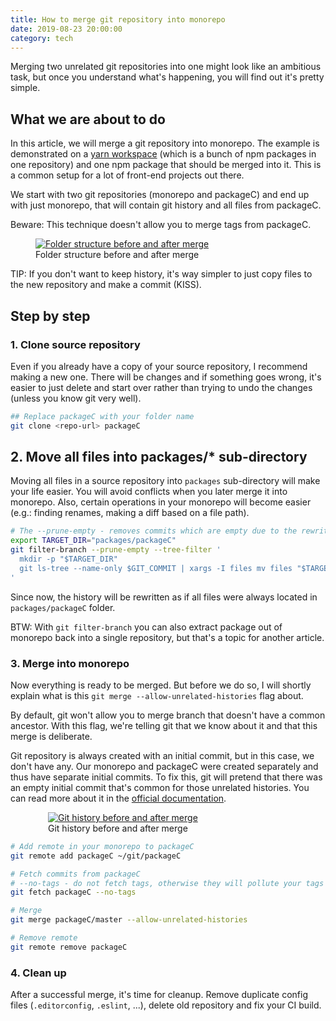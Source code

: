 ```yaml
---
title: How to merge git repository into monorepo
date: 2019-08-23 20:00:00
category: tech
---
```


Merging two unrelated git repositories into one might look like an ambitious task, but once you understand what's happening, you will find out it's pretty simple.

## What we are about to do

In this article, we will merge a git repository into monorepo. The example is demonstrated on a [yarn workspace](https://yarnpkg.com/en/docs/workspaces/) (which is a bunch of npm packages in one repository) and one npm package that should be merged into it. This is a common setup for a lot of front-end projects out there.

We start with two git repositories (monorepo and packageC) and end up with just monorepo, that will contain git history and all files from packageC.

Beware: This technique doesn't allow you to merge tags from packageC.

<figure>
  <a href="/images/git-folders-before-after.png"><img src="/images/git-folders-before-after.png" alt="Folder structure before and after merge"/></a>
  <figcaption>Folder structure before and after merge</figcaption>
</figure>

TIP: If you don't want to keep history, it's way simpler to just copy files to the new repository and make a commit (KISS).

## Step by step

### 1. Clone source repository

Even if you already have a copy of your source repository, I recommend making a new one. There will be changes and if something goes wrong, it's easier to just delete and start over rather than trying to undo the changes (unless you know git very well).

```bash
## Replace packageC with your folder name
git clone <repo-url> packageC
```

## 2. Move all files into packages/\* sub-directory

Moving all files in a source repository into `packages` sub-directory will make your life easier. You will avoid conflicts when you later merge it into monorepo. Also, certain operations in your monorepo will become easier (e.g.: finding renames, making a diff based on a file path).

```bash
# The --prune-empty - removes commits which are empty due to the rewrite
export TARGET_DIR="packages/packageC"
git filter-branch --prune-empty --tree-filter '
  mkdir -p "$TARGET_DIR"
  git ls-tree --name-only $GIT_COMMIT | xargs -I files mv files "$TARGET_DIR"
'
```

Since now, the history will be rewritten as if all files were always located in `packages/packageC` folder.

BTW: With `git filter-branch` you can also extract package out of monorepo back into a single repository, but that's a topic for another article.

### 3. Merge into monorepo

Now everything is ready to be merged. But before we do so, I will shortly explain what is this `git merge --allow-unrelated-histories` flag about.

By default, git won't allow you to merge branch that doesn't have a common ancestor. With this flag, we're telling git that we know about it and that this merge is deliberate.

Git repository is always created with an initial commit, but in this case, we don't have any. Our monorepo and packageC were created separately and thus have separate initial commits. To fix this, git will pretend that there was an empty initial commit that's common for those unrelated histories. You can read more about it in the [official documentation](https://git-scm.com/docs/git-merge#Documentation/git-merge.txt---allow-unrelated-histories).

<figure style="max-width: 24rem; margin:auto;">
  <a href="/images/git-history-before-after-merge.png"><img src="/images/git-history-before-after-merge.png" alt="Git history before and after merge"/></a>
  <figcaption>Git history before and after merge</figcaption>
</figure>

```bash
# Add remote in your monorepo to packageC
git remote add packageC ~/git/packageC

# Fetch commits from packageC
# --no-tags - do not fetch tags, otherwise they will pollute your tags in current monorepo
git fetch packageC --no-tags

# Merge
git merge packageC/master --allow-unrelated-histories

# Remove remote
git remote remove packageC
```

### 4. Clean up

After a successful merge, it's time for cleanup. Remove duplicate config files (`.editorconfig`, `.eslint`, ...), delete old repository and fix your CI build.
